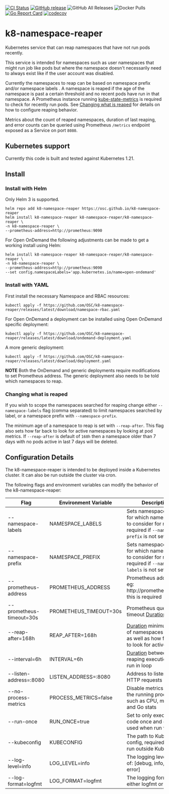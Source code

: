[![CI Status](https://github.com/OSC/k8-namespace-reaper/workflows/test/badge.svg?branch=main)](https://github.com/OSC/k8-namespace-reaper/actions?query=workflow%3Atest)
[![GitHub release](https://img.shields.io/github/v/release/OSC/k8-namespace-reaper?include_prereleases&sort=semver)](https://github.com/OSC/k8-namespace-reaper/releases/latest)
![GitHub All Releases](https://img.shields.io/github/downloads/OSC/k8-namespace-reaper/total)
![Docker Pulls](https://img.shields.io/docker/pulls/ohiosupercomputer/k8-namespace-reaper)
[![Go Report Card](https://goreportcard.com/badge/github.com/OSC/k8-namespace-reaper?ts=1)](https://goreportcard.com/report/github.com/OSC/k8-namespace-reaper)
[![codecov](https://codecov.io/gh/OSC/k8-namespace-reaper/branch/main/graph/badge.svg)](https://codecov.io/gh/OSC/k8-namespace-reaper)

# k8-namespace-reaper

Kubernetes service that can reap namespaces that have not run pods recently.

This service is intended for namespaces such as user namespaces that might run job like pods but where the namespace doesn't necessarily need to always exist like if the user account was disabled.

Currently the namespaces to reap can be based on namespace prefix and/or namespace labels . A namespace is reaped if the age of the namespace is past a certain threshold and no recent pods have run in that namespace. A Prometheus instance running [kube-state-metrics](https://github.com/kubernetes/kube-state-metrics) is required to check for recently run pods. See [Changing what is reaped](#changing-what-is-reaped) for details on how to configure reaping behavior.

Metrics about the count of reaped namespaces, duration of last reaping, and error counts can be queried using Prometheus `/metrics` endpoint exposed as a Service on port `8080`.

## Kubernetes support

Currently this code is built and tested against Kubernetes 1.21.

## Install

### Install with Helm

Only Helm 3 is supported.

```
helm repo add k8-namespace-reaper https://osc.github.io/k8-namespace-reaper
helm install k8-namespace-reaper k8-namespace-reaper/k8-namespace-reaper \
-n k8-namespace-reaper \
--prometheus-address=http://prometheus:9090
```

For Open OnDemand the following adjustments can be made to get a working install using Helm:

```
helm install k8-namespace-reaper k8-namespace-reaper/k8-namespace-reaper \
-n k8-namespace-reaper \
--prometheus-address=http://prometheus:9090
--set config.namespaceLabels='app.kubernetes.io/name=open-ondemand'
```

### Install with YAML

First install the necessary Namespace and RBAC resources:

```
kubectl apply -f https://github.com/OSC/k8-namespace-reaper/releases/latest/download/namespace-rbac.yaml
```

For Open OnDemand a deployment can be installed using Open OnDemand specific deployment:

```
kubectl apply -f https://github.com/OSC/k8-namespace-reaper/releases/latest/download/ondemand-deployment.yaml
```

A more generic deployment:

```
kubectl apply -f https://github.com/OSC/k8-namespace-reaper/releases/latest/download/deployment.yaml
```

**NOTE** Both the OnDemand and generic deployments require modifications to set Prometheus address. The generic deployment also needs to be told which namespaces to reap.

### Changing what is reaped

If you wish to scope the namespaces searched for reaping change either `--namespace-labels` flag (comma separated) to limit namespaces searched by label, or a namespace prefix with `--namespace-prefix`.

The minimum age of a namespace to reap is set with `--reap-after`. This flag also sets how far back to look for active namespaces by looking at pod metrics. If `--reap-after` is default of `168h` then a namespace older than 7 days with no pods active in last 7 days will be deleted.

## Configuration Details

The k8-namespace-reaper is intended to be deployed inside a Kubernetes cluster. It can also be run outside the cluster via cron.

The following flags and environment variables can modify the behavior of the k8-namespace-reaper:

| Flag    | Environment Variable | Description |
|---------|----------------------|-------------|
| --namespace-labels | NAMESPACE_LABELS | Sets namespaces labels for which namespaces to consider for reaping, required if `--namespace-prefix` is not set. |
| --namespace-prefix | NAMESPACE_PREFIX | Sets namespace prefix for which namespaces to consider for reaping, required if `--namespace-labels` is not set. |
| --prometheus-address | PROMETHEUS_ADDRESS | Prometheus address, eg: http://prometheus:9090, this is required |
| --prometheus-timeout=30s | PROMETHEUS_TIMEOUT=30s | Prometheus query timeout [Duration](https://golang.org/pkg/time/#ParseDuration) |
| --reap-after=168h | REAP_AFTER=168h |  [Duration](https://golang.org/pkg/time/#ParseDuration) minimum age of namespaces to reap as well as how far back to look for active pods |
| --interval=6h | INTERVAL=6h | [Duration](https://golang.org/pkg/time/#ParseDuration) between each reaping execution when run in loop |
| --listen-address=:8080 | LISTEN_ADDRESS=:8080| Address to listen for HTTP requests |
| --no-process-metrics | PROCESS_METRICS=false | Disable metrics about the running processes such as CPU, memory and Go stats |
| --run-once | RUN_ONCE=true | Set to only execute reap code once and exit, ie used when run via cron|
| --kubeconfig | KUBECONFIG | The path to Kubernetes config, required when run outside Kubernetes |
| --log-level=info | LOG_LEVEL=info | The logging level One of: [debug, info, warn, error] |
| --log-format=logfmt | LOG_FORMAT=logfmt | The logging format, either logfmt or json |
